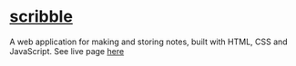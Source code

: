 # [scribble](https://amaiwu.github.io/notepad)
A web application for making and storing notes, built with HTML, CSS and JavaScript. See live page [here](https://amaiwu.github.io/notepad)

